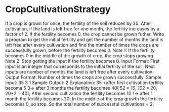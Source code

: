 # CropCultivationStrategy
If a crop is grown for once, the fertility of the soil reduces by 30. After cultivation, if the land is left free for one month, the fertility increases by a factor of 2. If the fertility becomes 0, the crop cannot be grown futher. Write a program to get the initial fertility and get the number of months the land is left free after every cultivation and find the number of times the crops are successfully grown, before the fertility becomes 0.    Note 1: If the fertility becomes 0 in the middle of the growth of crop, the crop stops growing.  Note 2: Stop getting the input if the fertility becomes 0.    Input Format:  First input is an integer that corresponds to the initial fertility of the soil.  Next inputs are number of months the land is left free after every cultivation.  Output Format:  Number of times the crops are grown successfully.    Sample Input:  35  3  1  Sample Output:  2      Explanation:  35->after first cultivation fertility become 5  3-> after 3 months the fertility becomes 40( 5*2 = 10, 10*2 = 20, 20*2 = 40); After second cultivation the fertility becomes 10  1-> after 1 month the fertility becomes 20; In the middle of the crop growth the fertility becomes 0, so stop.  So the total number of successful cultivations = 2.
